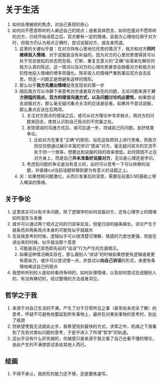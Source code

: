 # 关于生活
1. 如何处理被视的焦虑，对自己表现的担心
2. 如何向不愿意聆听的人阐述自己的观点；或者具体而言，如何在面对不愿聆听的对方，已经开始话茬之后，双方都有一定的情绪，且我方心理地位弱于对方时，但我方仍认为观点正确时，尝试说服对方，或全身而退。
   1. 这里的关键似乎是：在对方持有心里地位优势的情况下，我方和对方**同时继续投入情绪**，对于说服是没有补益的。因为对方的心里优势使得其可以处于完全放松的状态而忽视、打断、重复无意义的“正确”话语来化解任何我方认真的陈述。这一情况以及对方的心理优势甚至会随着对方和我方对抗性地投入情绪的增多而强化。除非投入的情绪严重到事后双方会去反思，但这一问题正是想避免这样的情形。
   2. 那么似乎**我方先撤出情绪**是改变现状的第一步
   3. 随后我方可以冷静下来思考对方或者双方存在的问题，无论问题来源于**对方狭隘的观点，双方的错误沟通方式，以及问题讨论的必要性**。如果尝试去说服对方，那么毫无疑问重点关注的应该是前者。如果并不尝试说服，那么重点应该在后两项。
      1. 关注对方观点的错误之后，或可从对方理论中寻求弱点，用对方的问题来回击，使其认识到自己观点的不完备之处。
      2. 发现错误的沟通方式后，或可后退一步，坦诚自己的问题，友好结束争论。
         1. 比如对方在重复“正确”的原则，站在这些原则上进行责难，而我方则仅仅想通过展示丰富的学识“感染”对方，毫无疑问双方的交流不处于同一个频率。想要达到说服的目的效率很低。此时原因不止在对方身上，而是自己**并未准备好说服对方**，无论是心理还是学识。
      3. 考虑到问题的争论是没有意义的，此时可以思考一下可以转移的话题，并直接cut当前话题转移到更为有意义的话题之上。
   4. 另：如果想把问题激化，从而引发事后的深思，需要在前面3.1的基础上带入嘲讽的情绪。

## 关于争论
1. 这里其实可以有许多问题，除了逻辑学的如何说服对方，还有心理学上的情绪如何滋生与发展
2. 或许可以通过两个观点之间的归谬来反驳，但是归谬的链条越长，谬论产生于链条而非两条观点本身的可能性似乎就越大
3. 在自我思考的时候，逻辑似乎可以很清楚可理解，情感的力度也更强，但是在讲出来的时候，似乎就没那个意思
   1. 可能是自己音色即先前的“说话”行为产生的负面暗示。
   2. 如果这种情况确实存在，那么跟别人“讲话”的时候如果想更有逻辑或者更有感染力，或许可以尝试慢一点，并尝试以**向自己讲话**的形式，来更有条理地阐述自己的观点
4. 我想听听别的人是如何看待争辩的，如何处理情绪，以及如何尝试去说服别人的，有没有确切的，经过整理的方法或者洞见。

## 哲学之于我
1. 来源于对自己生活的不满，产生了对于日常所见之事（甚至尚未完全了解）的思考，怀疑不可避免地蔓延到所有事物上，最终在对某些事物的思考时，到达了瓶颈
2. 但欲望使我无法就此止步，我希望找到最快的方式，求索之中，机缘之下我看到了先哲对类似问题的思考，于是乎进入了所谓“哲学”的轨道。
3. 这似乎没有什么好优越的，优越感只是来源于我又看了自己也看不懂的理论，由此产生的不满想尝试丢给其他人而已。

## 绘画
1. 不得不承认，我抓形的能力还不够，还是要练速写。